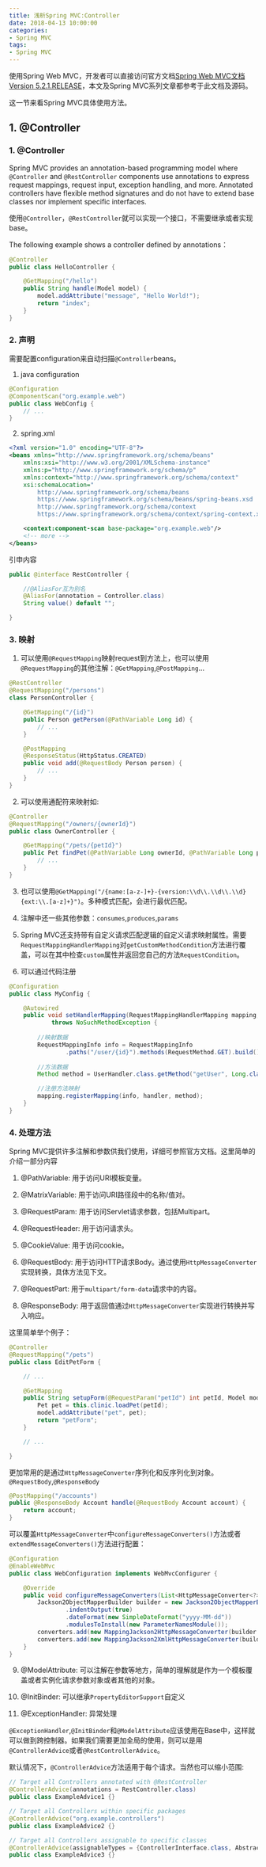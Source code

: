 ```yaml
---
title: 浅析Spring MVC:Controller
date: 2018-04-13 10:00:00
categories: 
- Spring MVC
tags: 
- Spring MVC
---
```


使用Spring Web MVC，开发者可以直接访问官方文档[Spring Web MVC文档Version 5.2.1.RELEASE](https://docs.spring.io/spring/docs/5.2.1.RELEASE/spring-framework-reference/web.html#mvc)，本文及Spring MVC系列文章都参考于此文档及源码。

这一节来看Spring MVC具体使用方法。
<!-- more -->
## 1. @Controller

### 1. @Controller
Spring MVC provides an annotation-based programming model where `@Controller` and `@RestController` components use annotations to express request mappings, request input, exception handling, and more. Annotated controllers have flexible method signatures and do not have to extend base classes nor implement specific interfaces. 

使用`@Controller`，`@RestController`就可以实现一个接口，不需要继承或者实现base。

The following example shows a controller defined by annotations：

```java
@Controller
public class HelloController {

    @GetMapping("/hello")
    public String handle(Model model) {
        model.addAttribute("message", "Hello World!");
        return "index";
    }
}
```

### 2. 声明

需要配置configuration来自动扫描`@Controller`beans。

1. java configuration
```java
@Configuration
@ComponentScan("org.example.web")
public class WebConfig {
    // ...
}
```
2. spring.xml
```xml
<?xml version="1.0" encoding="UTF-8"?>
<beans xmlns="http://www.springframework.org/schema/beans"
    xmlns:xsi="http://www.w3.org/2001/XMLSchema-instance"
    xmlns:p="http://www.springframework.org/schema/p"
    xmlns:context="http://www.springframework.org/schema/context"
    xsi:schemaLocation="
        http://www.springframework.org/schema/beans
        https://www.springframework.org/schema/beans/spring-beans.xsd
        http://www.springframework.org/schema/context
        https://www.springframework.org/schema/context/spring-context.xsd">

    <context:component-scan base-package="org.example.web"/>
    <!-- more -->
</beans>
```

引申内容
```java
public @interface RestController {

    //@AliasFor互为别名
	@AliasFor(annotation = Controller.class)
	String value() default "";

}

```
### 3. 映射

1. 可以使用`@RequestMapping`映射request到方法上，也可以使用`@RequestMapping`的其他注解：`@GetMapping`,`@PostMapping`...
```java
@RestController
@RequestMapping("/persons")
class PersonController {

    @GetMapping("/{id}")
    public Person getPerson(@PathVariable Long id) {
        // ...
    }

    @PostMapping
    @ResponseStatus(HttpStatus.CREATED)
    public void add(@RequestBody Person person) {
        // ...
    }
}
```

2. 可以使用通配符来映射如:
```java
@Controller
@RequestMapping("/owners/{ownerId}")
public class OwnerController {

    @GetMapping("/pets/{petId}")
    public Pet findPet(@PathVariable Long ownerId, @PathVariable Long petId) {
        // ...
    }
}
```

3. 也可以使用`@GetMapping("/{name:[a-z-]+}-{version:\\d\\.\\d\\.\\d}{ext:\\.[a-z]+}")`。多种模式匹配，会进行最优匹配。

4. 注解中还一些其他参数：`consumes`,`produces`,`params`

5. Spring MVC还支持带有自定义请求匹配逻辑的自定义请求映射属性。需要`RequestMappingHandlerMapping`对`getCustomMethodCondition`方法进行覆盖，可以在其中检查`custom`属性并返回您自己的方法`RequestCondition`。

6. 可以通过代码注册
```java
@Configuration
public class MyConfig {

    @Autowired
    public void setHandlerMapping(RequestMappingHandlerMapping mapping, UserHandler handler) 
            throws NoSuchMethodException {
        
        //映射数据
        RequestMappingInfo info = RequestMappingInfo
                .paths("/user/{id}").methods(RequestMethod.GET).build(); 
        
        //方法数据
        Method method = UserHandler.class.getMethod("getUser", Long.class); 

        //注册方法映射
        mapping.registerMapping(info, handler, method); 
    }
}
```

### 4. 处理方法

Spring MVC提供许多注解和参数供我们使用，详细可参照官方文档。这里简单的介绍一部分内容

1. @PathVariable: 用于访问URI模板变量。

2. @MatrixVariable: 用于访问URI路径段中的名称/值对。

3. @RequestParam: 用于访问Servlet请求参数，包括Multipart。

4. @RequestHeader: 用于访问请求头。

5. @CookieValue: 用于访问cookie。

6. @RequestBody: 用于访问HTTP请求Body。通过使用`HttpMessageConverter`实现转换，具体方法见下文。

7. @RequestPart: 用于`multipart/form-data`请求中的内容。

8. @ResponseBody: 用于返回值通过`HttpMessageConverter`实现进行转换并写入响应。

这里简单举个例子：

```java
@Controller
@RequestMapping("/pets")
public class EditPetForm {

    // ...

    @GetMapping
    public String setupForm(@RequestParam("petId") int petId, Model model) { 
        Pet pet = this.clinic.loadPet(petId);
        model.addAttribute("pet", pet);
        return "petForm";
    }

    // ...

}
```

更加常用的是通过`HttpMessageConverter`序列化和反序列化到对象。`@RequestBody`,`@ResponseBody`

```java
@PostMapping("/accounts")
public @ResponseBody Account handle(@RequestBody Account account) {
    return account;
}
```

可以覆盖`HttpMessageConverter`中`configureMessageConverters()`方法或者`extendMessageConverters()`方法进行配置：

```java
@Configuration
@EnableWebMvc
public class WebConfiguration implements WebMvcConfigurer {

    @Override
    public void configureMessageConverters(List<HttpMessageConverter<?>> converters) {
        Jackson2ObjectMapperBuilder builder = new Jackson2ObjectMapperBuilder()
                .indentOutput(true)
                .dateFormat(new SimpleDateFormat("yyyy-MM-dd"))
                .modulesToInstall(new ParameterNamesModule());
        converters.add(new MappingJackson2HttpMessageConverter(builder.build()));
        converters.add(new MappingJackson2XmlHttpMessageConverter(builder.createXmlMapper(true).build()));
    }
}
```

9. @ModelAttribute: 可以注解在参数等地方，简单的理解就是作为一个模板覆盖或者实例化请求参数对象或者其他的对象。

10. @InitBinder: 可以继承`PropertyEditorSupport`自定义

11. @ExceptionHandler: 异常处理

`@ExceptionHandler`,`@InitBinder`和`@ModelAttribute`应该使用在Base中，这样就可以做到跨控制器。如果我们需要更加全局的使用，则可以是用`@ControllerAdvice`或者`@RestControllerAdvice`。

默认情况下，`@ControllerAdvice`方法适用于每个请求。当然也可以缩小范围:

```java
// Target all Controllers annotated with @RestController
@ControllerAdvice(annotations = RestController.class)
public class ExampleAdvice1 {}

// Target all Controllers within specific packages
@ControllerAdvice("org.example.controllers")
public class ExampleAdvice2 {}

// Target all Controllers assignable to specific classes
@ControllerAdvice(assignableTypes = {ControllerInterface.class, AbstractController.class})
public class ExampleAdvice3 {}
```